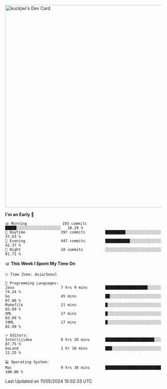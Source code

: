 <a href="https://app.daily.dev/kuckhwancho"><img src="https://api.daily.dev/devcards/v2/efef39c8028947428b3c0b486b9cd9b6.png?r=iz2&type=wide" width="652" alt="kuckjwi's Dev Card"/></a>

<!--START_SECTION:waka-->
**I'm an Early 🐤** 

```text
🌞 Morning                193 commits         █████░░░░░░░░░░░░░░░░░░░░   18.29 % 
🌆 Daytime                397 commits         █████████░░░░░░░░░░░░░░░░   37.63 % 
🌃 Evening                447 commits         ███████████░░░░░░░░░░░░░░   42.37 % 
🌙 Night                  18 commits          ░░░░░░░░░░░░░░░░░░░░░░░░░   01.71 % 
```


📊 **This Week I Spent My Time On** 

```text
🕑︎ Time Zone: Asia/Seoul

💬 Programming Languages: 
Java                     7 hrs 9 mins        ███████████████████░░░░░░   74.24 % 
Go                       45 mins             ██░░░░░░░░░░░░░░░░░░░░░░░   07.86 % 
Makefile                 21 mins             █░░░░░░░░░░░░░░░░░░░░░░░░   03.69 % 
XML                      17 mins             █░░░░░░░░░░░░░░░░░░░░░░░░   03.09 % 
YAML                     17 mins             █░░░░░░░░░░░░░░░░░░░░░░░░   02.99 % 

🔥 Editors: 
Intellijidea             8 hrs 28 mins       ██████████████████████░░░   87.75 % 
GoLand                   1 hr 10 mins        ███░░░░░░░░░░░░░░░░░░░░░░   12.25 % 

💻 Operating System: 
Mac                      9 hrs 38 mins       █████████████████████████   100.00 % 
```


 Last Updated on 11/05/2024 15:02:33 UTC
<!--END_SECTION:waka-->
